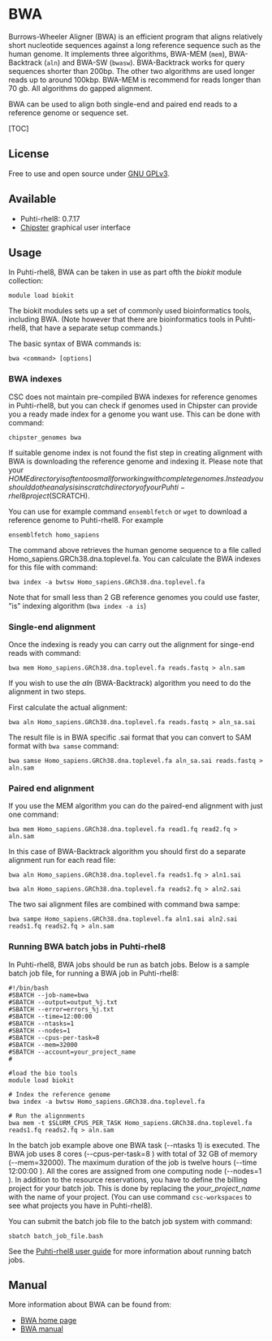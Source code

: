# BWA

Burrows-Wheeler Aligner (BWA) is an efficient program that aligns relatively short nucleotide sequences against a long reference sequence such as the human genome. It implements three algorithms, BWA-MEM (`mem`), BWA-Backtrack (`aln`) and BWA-SW (`bwasw`). BWA-Backtrack works for query sequences shorter than 200bp. The other two algorithms are used longer reads up to around 100kbp. BWA-MEM is recommend for reads longer than 70 gb.  All algorithms do gapped alignment.

BWA can be used to align both single-end and paired end reads to a reference genome or sequence set.

[TOC]

## License

Free to use and open source under [GNU GPLv3](https://www.gnu.org/licenses/gpl-3.0.html).

## Available

-   Puhti-rhel8: 0.7.17
-   [Chipster](https://chipster.csc.fi) graphical user interface


## Usage

In Puhti-rhel8, BWA can be taken in use as part ofth the _biokit_ module collection:

```text
module load biokit
```

The biokit modules sets up a set of commonly used bioinformatics tools, including  BWA. (Note however that there are bioinformatics tools in Puhti-rhel8, that have a separate setup commands.)

The basic syntax of BWA commands is:

```text
bwa <command> [options]
```

### BWA indexes

CSC does not maintain pre-compiled BWA indexes for reference genomes in Puhti-rhel8, but you can check if genomes used in Chipster can provide you a ready made index for a genome you want use. This can be done with command:

```
chipster_genomes bwa
``` 

If suitable genome index is not found the fist step in creating alignment with BWA is downloading the reference genome and indexing it. Please note that your $HOME directory is often too small for working with complete genomes. In stead you should do the analysis in scratch directory of your Puhti-rhel8 project ($SCRATCH).

You can use for example command `ensemblfetch` or `wget` to download a reference genome to Puhti-rhel8. For example

```text
ensemblfetch homo_sapiens
```

The command above retrieves the human genome sequence to a file called Homo_sapiens.GRCh38.dna.toplevel.fa. You can calculate the BWA indexes for this file with command:
```text
bwa index -a bwtsw Homo_sapiens.GRCh38.dna.toplevel.fa
```
Note that for small less than 2 GB reference genomes you could use faster,  "is" indexing algorithm (`bwa index -a is`)

### Single-end alignment

Once the indexing is ready you can carry out the alignment for singe-end reads with command:
```text
bwa mem Homo_sapiens.GRCh38.dna.toplevel.fa reads.fastq > aln.sam
```
If you wish to use the _aln_ (BWA-Backtrack) algorithm you need to do the alignment in two steps.

First calculate the actual alignment:
```text
bwa aln Homo_sapiens.GRCh38.dna.toplevel.fa reads.fastq > aln_sa.sai
```
The result file is in BWA specific .sai format that you can convert to SAM format with `bwa samse` command:
```text
bwa samse Homo_sapiens.GRCh38.dna.toplevel.fa aln_sa.sai reads.fastq > aln.sam
```

### Paired end alignment

If you use the MEM algorithm you can do the paired-end alignment with just one command:
```text
bwa mem Homo_sapiens.GRCh38.dna.toplevel.fa read1.fq read2.fq > aln.sam
```
In this case of BWA-Backtrack algorithm you should first do a separate alignment run for each read file:
```text
bwa aln Homo_sapiens.GRCh38.dna.toplevel.fa reads1.fq > aln1.sai

bwa aln Homo_sapiens.GRCh38.dna.toplevel.fa reads2.fq > aln2.sai
```
The two sai alignment files are combined with command bwa sampe:
```text
bwa sampe Homo_sapiens.GRCh38.dna.toplevel.fa aln1.sai aln2.sai reads1.fq reads2.fq > aln.sam
```
### Running BWA batch jobs in Puhti-rhel8


In Puhti-rhel8, BWA jobs should be run as batch jobs. Below is a sample batch job file, for running a BWA job in Puhti-rhel8:
```text
#!/bin/bash
#SBATCH --job-name=bwa
#SBATCH --output=output_%j.txt
#SBATCH --error=errors_%j.txt
#SBATCH --time=12:00:00
#SBATCH --ntasks=1
#SBATCH --nodes=1  
#SBATCH --cpus-per-task=8
#SBATCH --mem=32000
#SBATCH --account=your_project_name
#

#load the bio tools
module load biokit

# Index the reference genome
bwa index -a bwtsw Homo_sapiens.GRCh38.dna.toplevel.fa

# Run the alignnments
bwa mem -t $SLURM_CPUS_PER_TASK Homo_sapiens.GRCh38.dna.toplevel.fa reads1.fq reads2.fq > aln.sam
```
 

In the batch job example above one BWA task (--ntasks 1) is executed. The BWA job uses 8 cores (--cpus-per-task=8 ) with total of 32 GB of memory (--mem=32000). The maximum duration of the job is twelve hours (--time 12:00:00 ). All the cores are assigned from one computing node (--nodes=1 ). In addition to the resource reservations, you have to define the billing project for your batch job. This is done by replacing
the _your_project_name_ with the name of your project. (You can use command `csc-workspaces` to see what projects you have in Puhti-rhel8).

You can submit the batch job file to the batch job system with command:
```text
sbatch batch_job_file.bash
```
See the [Puhti-rhel8 user guide](../computing/running/getting-started.md) for more information about running batch jobs.


## Manual

More information about BWA can be found from:

*    [BWA home page](http://bio-bwa.sourceforge.net/index.shtml)
*    [BWA manual](http://bio-bwa.sourceforge.net/bwa.shtml)




